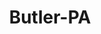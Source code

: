 ---
title: Butler-PA
slug: butler-pa
f_state:
- cms/state/pennsylvania.md
f_locations:
- cms/payday-loan/advance-america-2213.md
- cms/payday-loan/advance-america-2214.md
- cms/payday-loan/advance-america-2215.md
- cms/payday-loan/advance-america-2249.md
- cms/payday-loan/flexcheck-cash-advance-centers-18698.md
updated-on: '2024-05-30T13:41:28.615Z'
created-on: '2024-05-30T13:41:28.615Z'
published-on: '2024-05-30T13:54:32.469Z'
f_city: Butler
layout: '[city].html'
tags: city
---